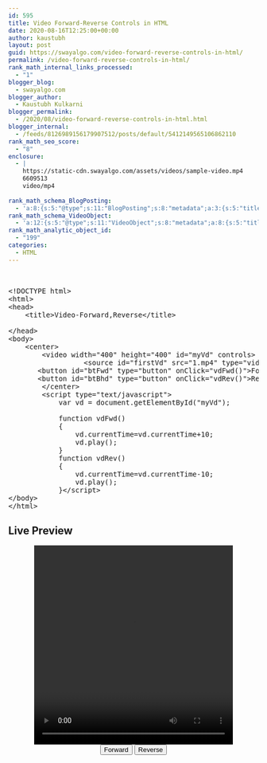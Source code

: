 ```yaml
---
id: 595
title: Video Forward-Reverse Controls in HTML
date: 2020-08-16T12:25:00+00:00
author: kaustubh
layout: post
guid: https://swayalgo.com/video-forward-reverse-controls-in-html/
permalink: /video-forward-reverse-controls-in-html/
rank_math_internal_links_processed:
  - "1"
blogger_blog:
  - swayalgo.com
blogger_author:
  - Kaustubh Kulkarni
blogger_permalink:
  - /2020/08/video-forward-reverse-controls-in-html.html
blogger_internal:
  - /feeds/8126989156179907512/posts/default/5412149565106862110
rank_math_seo_score:
  - "8"
enclosure:
  - |
    https://static-cdn.swayalgo.com/assets/videos/sample-video.mp4
    6609513
    video/mp4
    
rank_math_schema_BlogPosting:
  - 'a:8:{s:5:"@type";s:11:"BlogPosting";s:8:"metadata";a:3:{s:5:"title";s:7:"Article";s:4:"type";s:8:"template";s:9:"isPrimary";b:1;}s:8:"headline";s:11:"%seo_title%";s:11:"description";s:17:"%seo_description%";s:13:"datePublished";s:20:"%date(Y-m-dTH:i:sP)%";s:12:"dateModified";s:24:"%modified(Y-m-dTH:i:sP)%";s:5:"image";a:2:{s:5:"@type";s:11:"ImageObject";s:3:"url";s:16:"%post_thumbnail%";}s:6:"author";a:2:{s:5:"@type";s:6:"Person";s:4:"name";s:6:"%name%";}}'
rank_math_schema_VideoObject:
  - 'a:12:{s:5:"@type";s:11:"VideoObject";s:8:"metadata";a:8:{s:5:"title";s:5:"Video";s:4:"type";s:8:"template";s:9:"shortcode";s:15:"s-6042f1bdc18ce";s:9:"isPrimary";b:0;s:23:"reviewLocationShortcode";s:24:"[rank_math_rich_snippet]";s:8:"category";s:12:"%categories%";s:4:"tags";s:6:"%tags%";s:15:"isAutoGenerated";b:1;}s:4:"name";s:11:"%seo_title%";s:11:"description";s:17:"%seo_description%";s:10:"uploadDate";s:20:"%date(Y-m-dTH:i:sP)%";s:12:"thumbnailUrl";s:16:"%post_thumbnail%";s:8:"embedUrl";s:0:"";s:10:"contentUrl";s:62:"https://static-cdn.swayalgo.com/assets/videos/sample-video.mp4";s:8:"duration";s:0:"";s:5:"width";s:0:"";s:6:"height";s:0:"";s:16:"isFamilyFriendly";b:1;}'
rank_math_analytic_object_id:
  - "199"
categories:
  - HTML
---
```

<pre><br /><br />&lt;!DOCTYPE html&gt;<br />&lt;html&gt;<br />&lt;head&gt;<br />	&lt;title&gt;Video-Forward,Reverse&lt;/title&gt;<br /><br />&lt;/head&gt;<br />&lt;body&gt;<br />    &lt;center&gt;<br />        &lt;video width="400" height="400" id="myVd" controls&gt;<br />                  &lt;source id="firstVd" src="1.mp4" type="video/mp4"&gt;&lt;/video&gt;<br />       &lt;button id="btFwd" type="button" onClick="vdFwd()"&gt;Forward&lt;/button&gt;<br />       &lt;button id="btBhd" type="button" onClick="vdRev()"&gt;Reverse&lt;/button&gt;&lt;br&gt;<br />        &lt;/center&gt;<br />        &lt;script type="text/javascript"&gt;<br />            var vd = document.getElementById("myVd");<br />           <br />            function vdFwd()<br />            {<br />                vd.currentTime=vd.currentTime+10;<br />                vd.play();<br />            }<br />            function vdRev()<br />            {<br />                vd.currentTime=vd.currentTime-10;<br />                vd.play();<br />            }&lt;/script&gt;<br />&lt;/body&gt;<br />&lt;/html&gt;<br /></pre>

## Live Preview

<center>
  <video width="400" height="400" id="myVd" controls> <source id="firstVd" src="https://static-cdn.swayalgo.com/assets/videos/sample-video.mp4" type="video/mp4"></video><br /> <button id="btFwd" type="button" onClick="vdFwd()">Forward</button> <button id="btBhd" type="button" onClick="vdRev()">Reverse</button><br />
</center>